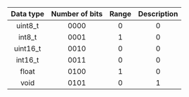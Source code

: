 | **Data type** | **Number of bits** |**Range** | **Description** |
| :-: | :-: | :-: | :-: |
| uint8_t | 0000 | 0 | 0 |
| int8_t | 0001 | 1 | 0 |
| uint16_t | 0010 | 0 | 0 |
| int16_t | 0011 | 0 | 0 |
| float | 0100 | 1 | 0 |
| void | 0101 | 0 | 1 |

